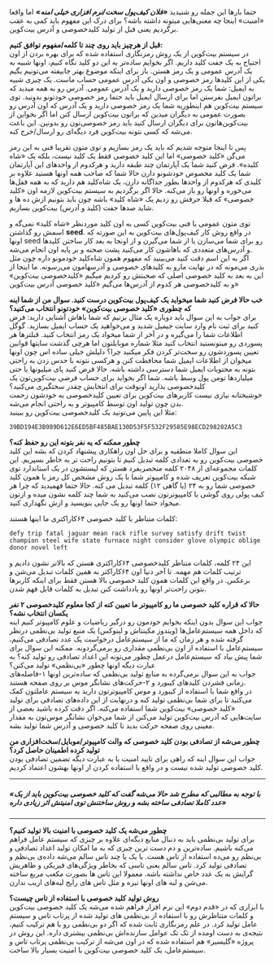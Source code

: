 
حتما بارها این جمله رو شنیدید ***«فلان کیف‌پول سخت‌/نرم افزاری خیلی امنه»*** اما واقعا «امنیت» اینجا چه معنی‌هایی میتونه داشته باشه؟
برای درک این مفهوم باید کمی به عقب برگردیم یعنی قبل از تولید کلیدخصوصی و آدرس بیت‌کوین.


**قبل از هرچیز باید روی چند تا کلمه/مفهوم توافق کنیم:**  
در سیستم بیت‌کوین از یک روش رمزنگاری استفاده شده که برای بهره بردن از اون احتیاج به یک جفت کلید داریم. اگر بخوایم ساده‌تر به این دو کلید نگاه کنیم، اونها شبیه به یک آدرس عمومی و یک رمز هستن. باز برای اینکه موضوع بهتر جابیفته می‌تونیم بگیم یکی از این کلیدها رمز خصوصی و اون یکی آدرس عمومی حساب ماست. یک چیزی شبیه به ایمیل: شما یک رمز خصوصی دارید و یک آدرس عمومی. آدرس رو به همه میدید که براتون ایمیل بفرستن اما برای ارسال ایمیل باید حتما رمز خصوصی خودتونو بدونید. توی سیستم بیت‌کوین هم اینطوریه شما یک رمز خصوصی دارید و یک آدرس که اون آدرس رو بصورت عمومی به دیگران میدین که براتون بیت‌کوین ارسال کنن اما اگر بخواین از بیت‌کوین‌هاتون برای دیگران ارسال کنید باید رمز خصوصی‌تون رو بدونین.
این باعث می‌شه که کسی نتونه بیت‌کوین فرد دیگه‌ای رو ارسال/خرج کنه.

پس تا اینجا متوجه شدیم که باید یک رمز بسازیم و توی متون تقریبا فنی به این رمز می‌گن «کلید خصوصی» اما این کلید خصوصی فقط یک کلید نیست،
بلکه یک «شاه کلیده». فرض کنید شما یک آپارتمان چند طبقه دارید و هرکدوم از واحدهای این آپارتمان شما یک کلید مخصوص خودشونو دارن حالا
شما که صاحب همه اونها هستید علاوه بر کلیدی که هرکدوم از واحدها بطور جداگانه دارن، یک شاه‌کلید هم دارید که به همه قفل‌ها می‌خوره و اونها رو باز می‌کنه.
حالا اگر برگردیم به سیستم بیت‌کوین لازمه اون «کلید خصوصی» که قبلا حرفش رو زدیم یک «شاه کلید» باشه چون باید بتونیم ازش ده ها و شاید صدها جفت (کلید و آدرس) بیت‌کوین بسازیم.  

توی متون عمومی یا فنی بیت‌کوین کسی به اون کلید موردنظر «شاه کلید» نمی‌گه و اسمش رو گذاشتن **seed**.
در واقع روش کار کیف‌پول‌های بیت‌کوین به این صورته که اونها seed رو برای شما می‌سازن یا از شما می‌گیرن و از اونجا به بعد کار ساختن کلیدها و آدرس‌های متعددی که باهاشون کار می‌کنید پشت صحنه و بر پایه اون انجام می‌شه.  
اگر به این اسم دقت کنید می‌بینید که مفهوم همون شاه‌کلید خودمونو داره چون مثل بذری می‌مونه که در نهایت مارو به کلیدهای خصوصی و آدرسهامون می‌رسونه. ما اینجا از این به بعد به کلید خصوصی اصلی که صحبتش رو کردیم میگیم «کلیدخصوصی بیت‌کوین» و به کلیدخصوصی هر کدوم از آدرس‌ها می‌گیم «کلید خصوصی آدرس بیت‌کوین»

**خب حالا فرض کنید شما میخواید یک کیف‌پول بیت‌کوین درست کنید. سوال من از شما اینه که چطوری «کلید خصوصی بیت‌کوین» خودتونو انتخاب می‌کنید؟**  
برای جواب به این سوال باید دوباره یک مثال بزنیم که شما باهاش آشنایی دارید: فرض کنید برای ثبت نام وارد سایت جیمیل شدید و می‌خواهید یک حساب ایمیل بسازید. گوگل اطلاعات شما را می‌گیره و در آخر از شما میخواد یک رمز انتخاب کنید.
قبلترها هر پسوردی رو میتونستید انتخاب کنید مثلا شماره موبایلتون اما هرچی گذشت سایتها قوانین تعیین پسوردشون رو سخت‌تر کردن
فکر میکنید چرا؟
دلیلش خیلی ساده اس چون اونها میخوان از اطلاعات ایمیل شما محافظت کنن و هرکسی نتونه با حدس زدن به راحتی بتونه به محتویات ایمیل شما دسترسی داشته باشه.
حالا فرض کنید پای میلیونها یا حتی میلیاردها تومن پول وسط باشه. شما اگر بخواید برای حساب فرضی بیت‌کوین‌تون یک کلیدخصوصی بذارید اونوقت برای انتخابش چقدر سختگیری می‌کنید؟  
خوشبختانه نیازی نیست کاربرهای بیت‌کوین برای تعیین کلیدخصوصی به خودشون زحمت بدن چون تولید اون توسط کامپیوتر و به راحتی انجام می‌شه.  
مثلا این پایین می‌تونید یک کلیدخصوصی بیت‌کوین رو ببینید:

<div dir="ltr" class="text-center mb-4 font-weight-bold">
    <code>39BD194E3B989D612E6ED5BF485BAE130D53F5F532F29585E98ECD298282A5C3</code>
</div>

**چطور ممکنه که یه نفر بتونه این رو حفظ کنه؟**  
این سوال کاملا منطقیه و برای حل اون راهکاری پیشنهاد کردن که بشه این کلید خصوصی بیت‌کوین رو به تعدادی کلمه تبدیل کنیم تا بتونیم راحت تر به خاطر بسپریم.
این کلمات مجموعه‌ای از ۲۰۴۸ کلمه منحصربفرد هستن که لیستشون در یک استاندارد توی شبکه بیت‌کوین تعریف شده و کامپیوتر شما با یک روش مشخص کل رمز یا همون کلید خصوصی شما رو به ۲۴ (یا گاهی ۱۲) کلمه تبدیل می کنه.
حالا حتما فهمیدید که چرا هر کیف پولی روی گوشی یا کامپیوترتون نصب می‌کنید به شما چند کلمه نشون میده و ازتون میخواد حتما اونها رو یک جایی بنویسید و ازش نگهداری کنید.  

کلمات متناظر با کلید خصوصی ۶۴کاراکتری ما اینها هستند:  
<div dir="ltr" class="text-left mb-4 font-weight-bold px-5 mx-5">
    <code>defy trip fatal jaguar mean rack rifle survey satisfy drift twist champion steel wife state furnace night consider glove olympic oblige donor novel left</code>
</div>

این ۲۴ کلمه، کلمات متناظر کلیدخصوصی ۶۴کاراکتری هستن که بالاتر نشون دادیم و ترتیب کلمات هم مهمه. تا آخر دنیا اون ۶۴کاراکتر به همین کلمات تبدیل می‌شن و برعکس. در واقع این کلمات همون کلید خصوصی بالا هستن فقط برای اینکه کاربرها بتونن راحت‌تر اونها رو یادداشت کنن تبدیل به کلمات قابل فهم شدن.  

**حالا که قراره کلید خصوصی ما رو کامپیوتر ما تعیین کنه از کجا معلوم کلیدخصوصی ۲ نفر یکسان انتخاب نشه؟**  
جواب این سوال بدون اینکه بخوایم خودمون رو درگیر ریاضیات و علوم کامپیوتر کنیم اینه که داخل همه سیستم‌عامل‌ها (ویندوز مکینتاش و لینوکس) یک منبع تولید بی‌نظمی درنظر گرفته شده و هر زمان که ما از سیستم‌عامل درخواست یک عدد تصادفی می‌کنیم، سیستم‌عامل با استفاده از اون بی‌نظمی مقداری رو برمی‌گردونه. ممکنه این سوال برای شما پیش بیاد که سیستم‌عامل درعمل چطور می‌تونه این اعداد تصادفی رو تولید کنه؟ به عبارت دیگه اونها چطور «بی‌نظمی» تولید می‌کنن؟  
جواب به این سوال برمی‌گرده به منابع تولید بی‌نظمی که ساده‌ترین اونها ۱-فاصله‌های زمانی فشردن کلیدهای کیبورد و ۲-حرکت‌های نشانگر موس بر روی صفحه هستند.  
در واقع شما با استفاده از کیبورد و موس کامپیوترتون دارید به سیستم عاملتون کمک می‌کنید تا برای شما بی‌نظمی تولید کنه و درنهایت از این داده‌های تصادفی برای تولید «کلید خصوصی» بیت‌کوین شما استفاده می‌کنه. اگر دقت کرده باشید بعضی از سایت‌هایی که آدرس بیت‌کوین تولید می‌کنن از شما می‌خوان نشانگر موس‌تون به مقدار معینی روی صفحه حرکت بدید تا کلید خصوصی و آدرس شما تولید بشه.  

**چطور می‌شه از تصادفی بودن کلید خصوصی که والت کامپیوتر/موبایل/سخت‌افزاری من تولید کرده اطمینان حاصل کرد؟**  
جواب این سوال اینه که راهی برای تایید امنیت یا به عبارت دیگه تضمین تصادفی بودن کلید خصوصی تولید شده نیست و در واقع با استفاده کردن از اونها بهشون اعتماد کردیم.

___
##### **«با توجه به مطالبی که مطرح شد حالا می‌شه گفت که کلید خصوصی بیت‌کوین باید از یک عدد کاملا تصادفی ساخته بشه و روش ساختنش توی امنیتش اثر زیادی داره»**
___

**چطور می‌شه یک کلید خصوصی با امنیت بالا تولید کنیم؟**  
برای تولید بی‌نظمی باید به دنبال منابع دیگه‌ای علاوه بر چیزی که سیستم عامل فراهم می‌کنه باشیم. ساده‌ترین و دم دست ترین چیزی که به ما امکان تولید اعداد تصادفی و بی‌نظم رو می‌ده استفاده از تاس هست. با یک یا چند تاس سالم می‌شه داده‌ی بی‌نظم و تصادفی تولید کرد. تاس سالم یعنی تاسی که بخاطر ویژگی‌های فیزیکی و ظاهریش گرایش به یک عدد خاص نداشته باشه. معمولا این تاس ها بصورت مکعب مربع ساخته می‌شن و لبه های اونها تیزه و مثل تاس های رایج لبه‌های اریب ندارن.

**روش تولید کلید خصوصی با استفاده از تاس چیست؟**  
با ابزاری که در «قدم دوم» این نرم افزار فراهم شده می‌شه یک کلید خصوصی بیت‌کوین و کلمات متناظرش رو با استفاده از بی‌نظمی های تولید شده از پرتاب تاس و سیستم عامل تولید کرد. در علم رمزنگاری ثابت شده که اگر دو بی‌نظمی رو با هم ترکیب کنیم، نتیجه‌ی به دست اومده از تک تک عوامل سازنده‌اش بی‌نظمی بیشتری داره. این روش در پروژه «گلیسیر» هم استفاده شده که در اون می‌شه از ترکیب بی‌نظمی پرتاب تاس و سیستم‌عامل، یک کلید خصوصی بیت‌کوین با امنیت بسیار بالا ساخت.